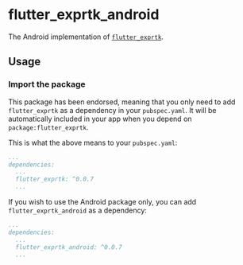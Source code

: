 # flutter_exprtk_android

The Android implementation of [`flutter_exprtk`][1].

## Usage

### Import the package

This package has been endorsed, meaning that you only need to add `flutter_exprtk`
as a dependency in your `pubspec.yaml`. It will be automatically included in your app
when you depend on `package:flutter_exprtk`.

This is what the above means to your `pubspec.yaml`:

```yaml
...
dependencies:
  ...
  flutter_exprtk: ^0.0.7
  ...
```

If you wish to use the Android package only, you can add `flutter_exprtk_android` as a
dependency:

```yaml
...
dependencies:
  ...
  flutter_exprtk_android: ^0.0.7
  ...
```

[1]: ../flutter_exprtk